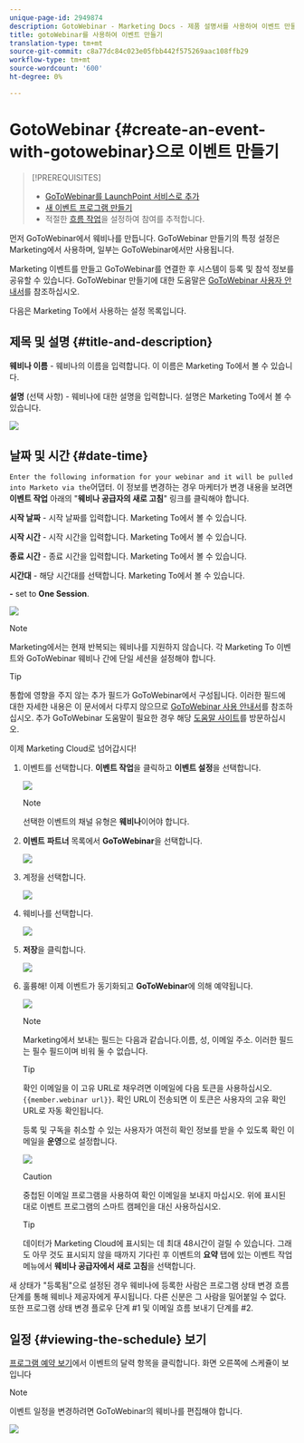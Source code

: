 ```yaml
---
unique-page-id: 2949874
description: GotoWebinar - Marketing Docs - 제품 설명서를 사용하여 이벤트 만들기
title: gotoWebinar를 사용하여 이벤트 만들기
translation-type: tm+mt
source-git-commit: c8a77dc84c023e05fbb442f575269aac108ffb29
workflow-type: tm+mt
source-wordcount: '600'
ht-degree: 0%

---
```



# GotoWebinar {#create-an-event-with-gotowebinar}으로 이벤트 만들기

>[!PREREQUISITES]
>
>* [GoToWebinar를 LaunchPoint 서비스로 추가](/help/marketo/product-docs/administration/additional-integrations/add-gotowebinar-as-a-launchpoint-service.md)
>* [새 이벤트 프로그램 만들기](/help/marketo/product-docs/demand-generation/events/understanding-events/create-a-new-event-program.md)
>* 적절한 [흐름 작업](http://docs.marketo.com/display/DOCS/Flow+Actions)을 설정하여 참여를 추적합니다.


먼저 GoToWebinar에서 웨비나를 만듭니다. GoToWebinar 만들기의 특정 설정은 Marketing에서 사용하며, 일부는 GoToWebinar에서만 사용됩니다.

Marketing 이벤트를 만들고 GoToWebinar를 연결한 후 시스템이 등록 및 참석 정보를 공유할 수 있습니다. GoToWebinar 만들기에 대한 도움말은 [GoToWebinar 사용자 안내서](http://docs.marketo.com/display/docs/assets/gotowebinar-user-guide.pdf)를 참조하십시오.

다음은 Marketing To에서 사용하는 설정 목록입니다.

## 제목 및 설명 {#title-and-description}

**웨비나 이름**  - 웨비나의 이름을 입력합니다. 이 이름은 Marketing To에서 볼 수 있습니다.

**설명** (선택 사항) - 웨비나에 대한 설명을 입력합니다. 설명은 Marketing To에서 볼 수 있습니다.

![](assets/image2015-5-28-15-3a1-3a36.png)

## 날짜 및 시간 {#date-time}

`Enter the following information for your webinar and it will be pulled into Marketo via the`어댑터. 이 정보를 변경하는 경우 마케터가 변경 내용을 보려면 **이벤트 작업** 아래의 &quot;**웨비나 공급자의 새로 고침**&quot; 링크를 클릭해야 합니다.

**시작 날짜**  - 시작 날짜를 입력합니다. Marketing To에서 볼 수 있습니다.

**시작 시간**  - 시작 시간을 입력합니다. Marketing To에서 볼 수 있습니다.

**종료 시간**  - 종료 시간을 입력합니다. Marketing To에서 볼 수 있습니다.

**시간대**  - 해당 시간대를 선택합니다. Marketing To에서 볼 수 있습니다.

**-** set to  **One Session**.

![](assets/image2015-5-28-15-3a7-3a1.png)

>[!NOTE]
>
>Marketing에서는 현재 반복되는 웨비나를 지원하지 않습니다. 각 Marketing To 이벤트와 GoToWebinar 웨비나 간에 단일 세션을 설정해야 합니다.

>[!TIP]
>
>통합에 영향을 주지 않는 추가 필드가 GoToWebinar에서 구성됩니다. 이러한 필드에 대한 자세한 내용은 이 문서에서 다루지 않으므로 [GoToWebinar 사용 안내서](http://docs.marketo.com/display/docs/assets/gotowebinar-user-guide.pdf)를 참조하십시오. 추가 GoToWebinar 도움말이 필요한 경우 해당 [도움말 사이트](http://support.logmeininc.com/gotowebinar)를 방문하십시오.

이제 Marketing Cloud로 넘어갑시다!

1. 이벤트를 선택합니다. **이벤트 작업**&#x200B;을 클릭하고 **이벤트 설정**&#x200B;을 선택합니다.

   ![](assets/image2015-5-14-14-3a53-3a10.png)

   >[!NOTE]
   >
   >선택한 이벤트의 채널 유형은 **웨비나**&#x200B;이어야 합니다.

1. **이벤트** **파트너** 목록에서 **GoToWebinar**&#x200B;을 선택합니다.

   ![](assets/image2015-5-14-14-3a55-3a20.png)

1. 계정을 선택합니다.

   ![](assets/rtaimage-2.png)

1. 웨비나를 선택합니다.

   ![](assets/image2015-5-14-14-3a57-3a31.png)

1. **저장**&#x200B;을 클릭합니다.

   ![](assets/image2015-5-14-14-3a58-3a54.png)

1. 훌륭해! 이제 이벤트가 동기화되고 **GoToWebinar**&#x200B;에 의해 예약됩니다.

   ![](assets/image2015-5-14-15-3a0-3a47.png)

   >[!NOTE]
   >
   >Marketing에서 보내는 필드는 다음과 같습니다.이름, 성, 이메일 주소. 이러한 필드는 필수 필드이며 비워 둘 수 없습니다.

   >[!TIP]
   >
   >확인 이메일을 이 고유 URL로 채우려면 이메일에 다음 토큰을 사용하십시오.`{{member.webinar url}}`. 확인 URL이 전송되면 이 토큰은 사용자의 고유 확인 URL로 자동 확인됩니다.
   >
   >등록 및 구독을 취소할 수 있는 사용자가 여전히 확인 정보를 받을 수 있도록 확인 이메일을 **운영**&#x200B;으로 설정합니다.

   ![](assets/goto-webinar.png)

   >[!CAUTION]
   >
   >중첩된 이메일 프로그램을 사용하여 확인 이메일을 보내지 마십시오. 위에 표시된 대로 이벤트 프로그램의 스마트 캠페인을 대신 사용하십시오.

   >[!TIP]
   >
   >데이터가 Marketing Cloud에 표시되는 데 최대 48시간이 걸릴 수 있습니다. 그래도 아무 것도 표시되지 않을 때까지 기다린 후 이벤트의 **요약** 탭에 있는 이벤트 작업 메뉴에서 **웨비나 공급자에서 새로 고침**&#x200B;을 선택합니다.

새 상태가 &quot;등록됨&quot;으로 설정된 경우 웨비나에 등록한 사람은 프로그램 상태 변경 흐름 단계를 통해 웨비나 제공자에게 푸시됩니다. 다른 신분은 그 사람을 밀어붙일 수 없다. 또한 프로그램 상태 변경 플로우 단계 #1 및 이메일 흐름 보내기 단계를 #2.

## 일정 {#viewing-the-schedule} 보기

[프로그램 예약 보기](http://docs.marketo.com/display/docs/program+schedule+view)에서 이벤트의 달력 항목을 클릭합니다. 화면 오른쪽에 스케쥴이 보입니다

>[!NOTE]
>
>이벤트 일정을 변경하려면 GoToWebinar의 웨비나를 편집해야 합니다.

![](assets/image2015-5-14-15-3a3-3a13.png)
